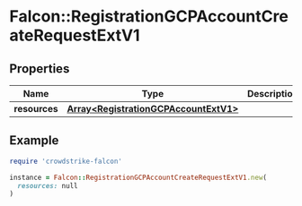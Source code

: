 # Falcon::RegistrationGCPAccountCreateRequestExtV1

## Properties

| Name | Type | Description | Notes |
| ---- | ---- | ----------- | ----- |
| **resources** | [**Array&lt;RegistrationGCPAccountExtV1&gt;**](RegistrationGCPAccountExtV1.md) |  |  |

## Example

```ruby
require 'crowdstrike-falcon'

instance = Falcon::RegistrationGCPAccountCreateRequestExtV1.new(
  resources: null
)
```

